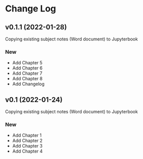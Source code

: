 # Change Log

## v0.1.1 (2022-01-28)

Copying existing subject notes (Word document) to Jupyterbook

### New

- Add Chapter 5
- Add Chapter 6
- Add Chapter 7
- Add Chapter 8
- Add Changelog

## v0.1 (2022-01-24)

Copying existing subject notes (Word document) to Jupyterbook

### New

- Add Chapter 1
- Add Chapter 2
- Add Chapter 3
- Add Chapter 4